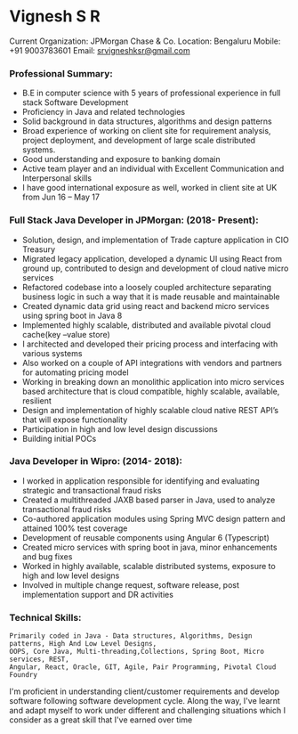 # Vignesh S R
Current Organization: JPMorgan Chase & Co.
Location: Bengaluru
Mobile: +91 9003783601
Email: srvigneshksr@gmail.com

### Professional Summary:
- B.E in computer science with 5 years of professional experience in full stack Software Development
- Proficiency in Java and related technologies
- Solid background in data structures, algorithms and design patterns
- Broad experience of working on client site for requirement analysis, project deployment, and development of large scale distributed systems.
- Good understanding and exposure to banking domain
- Active team player and an individual with Excellent Communication and Interpersonal skills
- I have good international exposure as well, worked in client site at UK from Jun 16 – May 17

### Full Stack Java Developer in JPMorgan: (2018- Present):
- Solution, design, and implementation of Trade capture application in CIO Treasury
- Migrated legacy application, developed a dynamic UI using React from ground up, contributed to design and development of cloud native micro services
- Refactored codebase into a loosely coupled architecture separating business logic in such a way that it is    made reusable and maintainable
- Created dynamic data grid using react and backend micro services using spring boot in Java 8
- Implemented highly scalable, distributed and available pivotal cloud cache(key –value store) 
- I architected and developed their pricing process and interfacing with various systems
- Also worked on a couple of API integrations with vendors and partners for automating pricing model
- Working in breaking down an monolithic application into micro services based architecture that is cloud compatible, highly scalable, available, resilient
- Design and implementation of highly scalable cloud native REST API’s that will expose functionality
- Participation in high and low level design discussions
- Building initial POCs

### Java Developer in Wipro: (2014- 2018): 
- I worked in application responsible for identifying and evaluating strategic and transactional fraud risks
- Created a multithreaded JAXB based parser in Java, used to analyze transactional fraud risks
- Co-authored application modules using Spring MVC design pattern and attained 100% test coverage
- Development of reusable components using Angular 6 (Typescript)
- Created micro services with spring boot in java, minor enhancements and bug fixes
- Worked in highly available, scalable distributed systems, exposure to high and low level designs
- Involved in multiple change request, software release, post implementation support and DR activities

### Technical Skills:
	Primarily coded in Java - Data structures, Algorithms, Design patterns, High And Low Level Designs,
	OOPS, Core Java, Multi-threading,Collections, Spring Boot, Micro services, REST,
	Angular, React, Oracle, GIT, Agile, Pair Programming, Pivotal Cloud Foundry

I'm proficient in understanding client/customer requirements and develop software following software development cycle. 
Along the way, I've learnt and adapt myself to work under different and challenging situations which I consider as a great skill that I've earned over time
